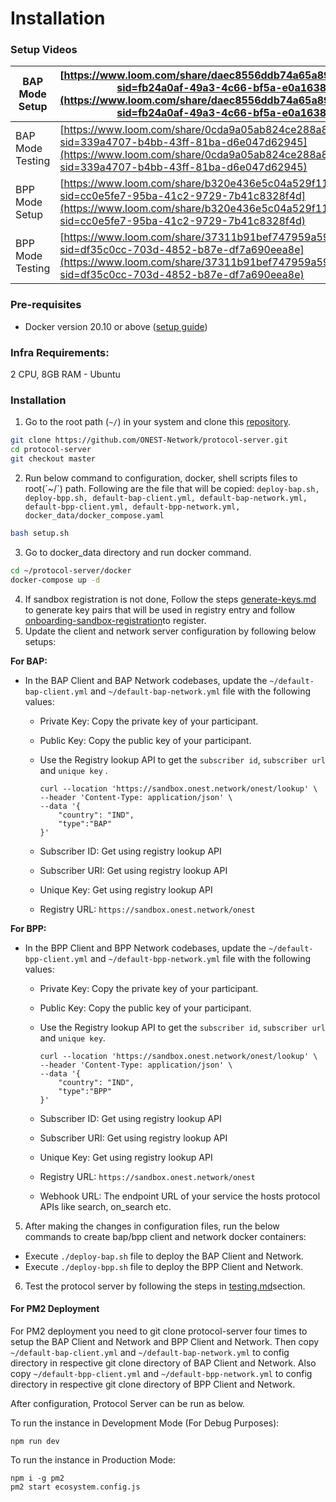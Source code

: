 # Installation

### Setup Videos

| BAP Mode Setup   | [https://www.loom.com/share/daec8556ddb74a65a893fd67d862b805?sid=fb24a0af-49a3-4c66-bf5a-e0a16389b8f1](https://www.loom.com/share/daec8556ddb74a65a893fd67d862b805?sid=fb24a0af-49a3-4c66-bf5a-e0a16389b8f1) |
| ---------------- | ------------------------------------------------------------------------------------------------------------------------------------------------------------------------------------------------------------ |
| BAP Mode Testing | [https://www.loom.com/share/0cda9a05ab824ce288a82319155377f3?sid=339a4707-b4bb-43ff-81ba-d6e047d62945](https://www.loom.com/share/0cda9a05ab824ce288a82319155377f3?sid=339a4707-b4bb-43ff-81ba-d6e047d62945) |
| BPP Mode Setup   | [https://www.loom.com/share/b320e436e5c04a529f1133a4f1f42c0a?sid=cc0e5fe7-95ba-41c2-9729-7b41c8328f4d](https://www.loom.com/share/b320e436e5c04a529f1133a4f1f42c0a?sid=cc0e5fe7-95ba-41c2-9729-7b41c8328f4d) |
| BPP Mode Testing | [https://www.loom.com/share/37311b91bef747959a59420612a64a68?sid=df35c0cc-703d-4852-b87e-df7a690eea8e](https://www.loom.com/share/37311b91bef747959a59420612a64a68?sid=df35c0cc-703d-4852-b87e-df7a690eea8e) |

### Pre-requisites

* Docker version 20.10 or above ([setup guide](https://docs.docker.com/desktop/))

### Infra Requirements:

2 CPU, 8GB RAM - Ubuntu&#x20;

### Installation

1. Go to the root path (`~/`) in your system and clone this [repository](https://github.com/ONEST-Network/protocol-server).

```sh
git clone https://github.com/ONEST-Network/protocol-server.git
cd protocol-server
git checkout master
```

2. Run below command to configuration, docker, shell scripts files to root(\`\~/\`) path. Following are the   file that will be copied: `deploy-bap.sh, deploy-bpp.sh, default-bap-client.yml, default-bap-network.yml, default-bpp-client.yml, default-bpp-network.yml, docker_data/docker_compose.yaml`

```sh
bash setup.sh
```

3. Go to docker\_data directory and run docker command.

```sh
cd ~/protocol-server/docker
docker-compose up -d
```

4. If sandbox registration is not done, Follow the steps [generate-keys.md](generate-keys.md "mention") to generate key pairs that will be used in registry entry and follow [onboarding-sandbox-registration](../../../onboarding-sandbox-registration/ "mention")to register.
5. Update the client and network server configuration by following below setups:&#x20;

**For BAP:**

*   In the BAP Client and BAP Network codebases, update the `~/default-bap-client.yml` and `~/default-bap-network.yml` file with the following values:

    * Private Key: Copy the private key of your participant.
    * Public Key: Copy the public key of your participant.
    *   Use the Registry  lookup API to get the `subscriber id`, `subscriber url` and `unique key` .



        ```
        curl --location 'https://sandbox.onest.network/onest/lookup' \
        --header 'Content-Type: application/json' \
        --data '{
            "country": "IND",
            "type":"BAP"
        }'
        ```



    * Subscriber ID: Get using registry lookup API
    * Subscriber URI: Get using registry lookup API
    * Unique Key: Get using registry lookup API
    * Registry URL: `https://sandbox.onest.network/onest`

&#x20; **For BPP:**

*   In the BPP Client and BPP Network codebases, update the `~/default-bpp-client.yml` and `~/default-bpp-network.yml` file with the following values:

    * Private Key: Copy the private key of your participant.
    * Public Key: Copy the public key of your participant.
    *   Use the Registry  lookup API to get the `subscriber id`, `subscriber url` and `unique key`.



        ```
        curl --location 'https://sandbox.onest.network/onest/lookup' \
        --header 'Content-Type: application/json' \
        --data '{
            "country": "IND",
            "type":"BPP"
        }'
        ```



    * Subscriber ID: Get using registry lookup API
    * Subscriber URI: Get using registry lookup API
    * Unique Key: Get using registry lookup API
    * Registry URL: `https://sandbox.onest.network/onest`
    * Webhook URL: The endpoint URL of your service the hosts protocol APIs like search, on\_search etc.

5. After making the changes in configuration files, run the below commands to create bap/bpp client and network docker containers:       &#x20;

* Execute `./deploy-bap.sh` file to deploy the BAP Client and Network.
* Execute `./deploy-bpp.sh` file to deploy the BPP Client and Network.

6. Test the protocol server by following the steps in [testing.md](testing.md "mention")section.

#### For PM2 Deployment

For PM2 deployment you need to git clone protocol-server four times to setup the BAP Client and Network and BPP Client and Network. Then copy `~/default-bap-client.yml` and `~/default-bap-network.yml` to config directory in respective git clone directory of BAP Client and Network. Also copy `~/default-bpp-client.yml` and `~/default-bpp-network.yml` to config directory in respective git clone directory of BPP Client and Network.

After configuration, Protocol Server can be run as below.

To run the instance in Development Mode (For Debug Purposes):

```
npm run dev
```

To run the instance in Production Mode:

```
npm i -g pm2
pm2 start ecosystem.config.js
```

